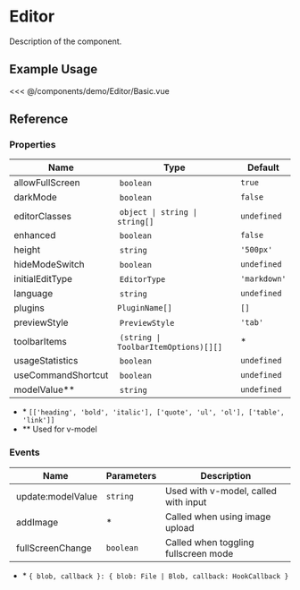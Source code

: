 <script setup>
import Basic from './demo/Editor/Basic.vue'
</script>

# Editor

Description of the component.

## Example Usage

<DemoContainer>
  <Basic />
</DemoContainer>

<<< @/components/demo/Editor/Basic.vue

## Reference

### Properties

| Name            | Type | Default |
| ------------------ | ---- | ------- |
| allowFullScreen    | `boolean`                            | `true` |
| darkMode           | `boolean`                            | `false` |
| editorClasses      | `object \| string \| string[]`       | `undefined` |
| enhanced           | `boolean` | `false`                  | `true` |
| height             | `string`                             | `'500px'` |
| hideModeSwitch     | `boolean`                            | `undefined` |
| initialEditType    | `EditorType`                         | `'markdown'`
| language           | `string`                             | `undefined` |
| plugins            | `PluginName[]`                       | `[]` |
| previewStyle       | `PreviewStyle`                       | `'tab'` |
| toolbarItems       | `(string \| ToolbarItemOptions)[][]` | \* |
| usageStatistics    | `boolean`                            | `undefined` |
| useCommandShortcut | `boolean`                            | `undefined` |
| modelValue**       | `string`                             | `undefined` |

- \* `[['heading', 'bold', 'italic'], ['quote', 'ul', 'ol'], ['table', 'link']]`
- \** Used for v-model

### Events

| Name              | Parameters | Description       |
| ----------------- | ---------- | ----------------- |
| update:modelValue | `string`   | Used with v-model, called with input |
| addImage          | *          | Called when using image upload |
| fullScreenChange  | `boolean`  | Called when toggling fullscreen mode |

- \* `{ blob, callback }: { blob: File | Blob, callback: HookCallback }`
